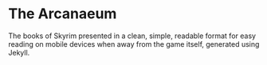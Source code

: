 # The Arcanaeum

The books of Skyrim presented in a clean, simple, readable format for easy reading on mobile devices when away from the game itself, generated using Jekyll.

